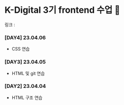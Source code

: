 # K-Digital 3기 frontend 수업 🌱

링크 : 

### [DAY4] 23.04.06
* CSS 연습
### [DAY3] 23.04.05
* HTML 및 git 연습
### [DAY2] 23.04.04 
* HTML 구조 연습
